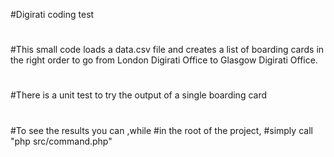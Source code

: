 #Digirati coding test
#
#This small code loads a data.csv file and creates a list of boarding cards in the right order to go from London Digirati Office to Glasgow Digirati Office.
#
#There is a unit test to try the output of a single boarding card
#
#To see the results you can ,while #in the root of the project, #simply call "php src/command.php"